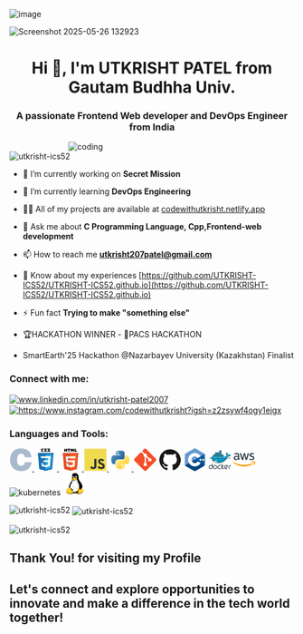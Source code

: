 ![image](https://github.com/user-attachments/assets/e9ab7a22-b63d-46d8-8759-4d3c8cabc889)

![Screenshot 2025-05-26 132923](https://github.com/user-attachments/assets/7b75e2a6-999d-4de3-95c1-a177db1b05b8)





<h1 align="center">Hi 👋, I'm UTKRISHT PATEL from Gautam Budhha Univ.</h1>
<h3 align="center">A passionate Frontend Web developer and DevOps Engineer from India </h3>
<img align="right" alt="coding" width="400" src="https://media1.giphy.com/media/RbDKaczqWovIugyJmW/giphy.gif">

<p align="left"> <img src="https://komarev.com/ghpvc/?username=utkrisht-ics52&label=Profile%20views&color=0e75b6&style=flat" alt="utkrisht-ics52" /> </p>

- 🔭 I’m currently working on **Secret Mission**

- 🌱 I’m currently learning **DevOps Engineering**

- 👨‍💻 All of my projects are available at [codewithutkrisht.netlify.app](codewithutkrisht.netlify.app)

- 💬 Ask me about **C Programming Language, Cpp,Frontend-web development**

- 📫 How to reach me **utkrisht207patel@gmail.com**

- 📄 Know about my experiences [https://github.com/UTKRISHT-ICS52/UTKRISHT-ICS52.github.io](https://github.com/UTKRISHT-ICS52/UTKRISHT-ICS52.github.io)
  

- ⚡ Fun fact **Trying to make "something else"**
-   🏆HACKATHON WINNER - 🥇PACS HACKATHON
-   SmartEarth'25 Hackathon @Nazarbayev University (Kazakhstan) Finalist

<h3 align="left">Connect with me:</h3>
<p align="left">
<a href="https://linkedin.com/in/http://www.linkedin.com/in/utkrisht-patel2007" target="blank"><img align="center" src="https://raw.githubusercontent.com/rahuldkjain/github-profile-readme-generator/master/src/images/icons/Social/linked-in-alt.svg" alt="www.linkedin.com/in/utkrisht-patel2007" height="30" width="40" /></a>
<a href="https://instagram.com/https://www.instagram.com/codewithutkrisht?igsh=z2zsywf4ogy1ejgx" target="blank"> <img align="center" src="https://raw.githubusercontent.com/rahuldkjain/github-profile-readme-generator/master/src/images/icons/Social/instagram.svg" alt="https://www.instagram.com/codewithutkrisht?igsh=z2zsywf4ogy1ejgx" height="30" width="40" /></a>
</p>

<h3 align="left">Languages and Tools:</h3>
<p align="left"> <a href="https://www.cprogramming.com/" target="_blank" rel="noreferrer"> <img src="https://raw.githubusercontent.com/devicons/devicon/master/icons/c/c-original.svg" alt="c" width="40" height="40"/> </a> <a href="https://www.w3schools.com/css/" target="_blank" rel="noreferrer"> <img src="https://raw.githubusercontent.com/devicons/devicon/master/icons/css3/css3-original-wordmark.svg" alt="css3" width="40" height="40"/> </a> <a href="https://www.w3.org/html/" target="_blank" rel="noreferrer"> <img src="https://raw.githubusercontent.com/devicons/devicon/master/icons/html5/html5-original-wordmark.svg" alt="html5" width="40" height="40"/> </a> <a href="https://developer.mozilla.org/en-US/docs/Web/JavaScript" target="_blank" rel="noreferrer"> <img src="https://raw.githubusercontent.com/devicons/devicon/master/icons/javascript/javascript-original.svg" alt="javascript" width="40" height="40"/> </a> <a href="https://www.python.org" target="_blank" rel="noreferrer"> <img src="https://raw.githubusercontent.com/devicons/devicon/master/icons/python/python-original.svg" alt="python" width="40" height="40"/> </a>    <img src="https://raw.githubusercontent.com/devicons/devicon/master/icons/git/git-original.svg" alt="git" width="40" height="40"/> </a>  <img src="https://raw.githubusercontent.com/devicons/devicon/master/icons/github/github-original.svg" alt="github" width="40" height="40"/> </a>  <img src ="https://raw.githubusercontent.com/devicons/devicon/master/icons/cplusplus/cplusplus-original.svg" alt="cplusplus" width="40"  height="40"/> </a>  <img src ="https://raw.githubusercontent.com/devicons/devicon/master/icons/docker/docker-original-wordmark.svg" alt="docker" width="40"  height="40"/> </a> <img src ="https://raw.githubusercontent.com/devicons/devicon/master/icons/amazonwebservices/amazonwebservices-original-wordmark.svg" alt="amazonwebservices" width="40"  height="40"/> </a> 
<img src ="https://www.vectorlogo.zone/logos/kubernetes/kubernetes-icon.svg" alt="kubernetes" width="40"  height="40"/> </a> <img src ="https://raw.githubusercontent.com/devicons/devicon/master/icons/linux/linux-original.svg" alt="linux" width="40"  height="40"/> </a> </p>



<p><img align="left" src="https://github-readme-stats.vercel.app/api/top-langs?username=utkrisht-ics52&show_icons=true&locale=en&layout=compact" alt="utkrisht-ics52" /></p>

<p>&nbsp;<img align="center" src="https://github-readme-stats.vercel.app/api?username=utkrisht-ics52&show_icons=true&locale=en" alt="utkrisht-ics52" /></p>

<p><img align="center" src="https://github-readme-streak-stats.herokuapp.com/?user=utkrisht-ics52&" alt="utkrisht-ics52" /></p>
<h2> Thank You! for visiting my Profile </h2>
<h2> Let's connect and explore opportunities to innovate and make a difference in the tech world together!</h2>



